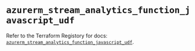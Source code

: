 # `azurerm_stream_analytics_function_javascript_udf`

Refer to the Terraform Registory for docs: [`azurerm_stream_analytics_function_javascript_udf`](https://www.terraform.io/docs/providers/azurerm/r/stream_analytics_function_javascript_udf).
